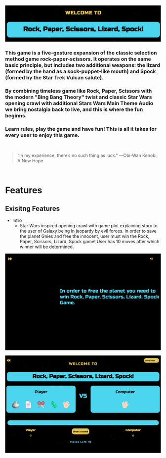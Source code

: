 ![Scrrenhot with the name of the game](/assets/images/Screenshot_game_title.png)

### This game is a five-gesture expansion of the classic selection method game rock-paper-scissors. It operates on the same basic principle, but includes two additional weapons: the lizard (formed by the hand as a sock-puppet-like mouth) and Spock (formed by the Star Trek Vulcan salute).

### By combining timeless game  like Rock, Paper, Scissors with the modern "Bing Bang Theory" twist and classic Star Wars opening crawl with additional Stars Wars Main Theme Audio we bring nostalgia back to live, and this is where the fun beginns.

### Learn rules, play the game and have fun! This is all it takes for every user to enjoy this game.  
<p>&nbsp;</p>

> “In my experience, there’s no such thing as luck.” —Obi-Wan Kenobi, A New Hope
<p>&nbsp;</p>

# Features
## Exisitng Features
- Intro
  - Star Wars inspired opening crawl with game plot explaining story to the user of Galaxy being in jeopardy by evil forces. In order to save the planet Gnies and free the innocent, user must win the Rock, Paper, Scissors, Lizard, Spock game! User has 10 moves after which winner will be determined.

![Scrrenhot of the game's plot](/assets/images/Screenshot_game_plot.png)






![Scrrenhot of the game.html](/assets/images/Screenshot_game_html.png)

